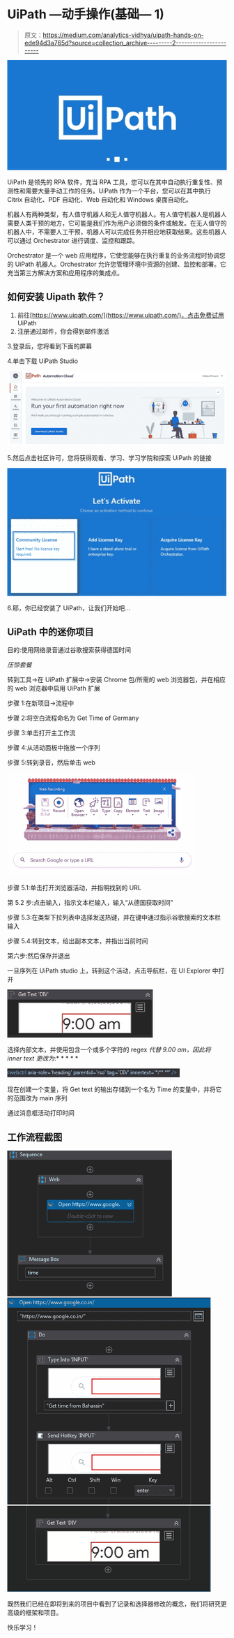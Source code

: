 # UiPath —动手操作(基础— 1)

> 原文：<https://medium.com/analytics-vidhya/uipath-hands-on-ede94d3a765d?source=collection_archive---------2----------------------->

![](img/070ba4f3ef50e6a126d073344555c005.png)

UiPath 是领先的 RPA 软件，充当 RPA 工具，您可以在其中自动执行重复性、预测性和需要大量手动工作的任务。UiPath 作为一个平台，您可以在其中执行 Citrix 自动化、PDF 自动化、Web 自动化和 Windows 桌面自动化。

机器人有两种类型，有人值守机器人和无人值守机器人。有人值守机器人是机器人需要人类干预的地方，它可能是我们作为用户必须做的条件或触发。在无人值守的机器人中，不需要人工干预，机器人可以完成任务并相应地获取结果。这些机器人可以通过 Orchestrator 进行调度、监控和跟踪。

Orchestrator 是一个 web 应用程序，它使您能够在执行重复的业务流程时协调您的 UiPath 机器人。Orchestrator 允许您管理环境中资源的创建、监控和部署。它充当第三方解决方案和应用程序的集成点。

## 如何安装 Uipath 软件？

1.  前往[https://www.uipath.com/](https://www.uipath.com/)，点击免费试用 UiPath
2.  注册通过邮件，你会得到邮件激活

3.登录后，您将看到下面的屏幕

4.单击下载 UiPath Studio

![](img/0754a651c5c34860be45142404be410b.png)

5.然后点击社区许可，您将获得观看、学习、学习学院和探索 UiPath 的链接

![](img/c69a045ce895e7616ab0fa1399ea6157.png)

6.耶，你已经安装了 UiPath，让我们开始吧…

## UiPath 中的迷你项目

目的:使用网络录音通过谷歌搜索获得德国时间

*压惊套餐*

转到工具→在 UiPath 扩展中→安装 Chrome 包/所需的 web 浏览器包，并在相应的 web 浏览器中启用 UiPath 扩展

步骤 1:在新项目->流程中

步骤 2:将空白流程命名为 Get Time of Germany

步骤 3:单击打开主工作流

步骤 4:从活动面板中拖放一个序列

步骤 5:转到录音，然后单击 web

![](img/37047f5db52bf7850eff2889c7526783.png)

步骤 5.1:单击打开浏览器活动，并指明找到的 URL

第 5.2 步:点击输入，指示文本栏输入，输入“从德国获取时间”

步骤 5.3:在类型下拉列表中选择发送热键，并在键中通过指示谷歌搜索的文本栏输入

步骤 5.4:转到文本，给出副本文本，并指出当前时间

第六步:然后保存并退出

一旦序列在 UiPath studio 上，转到这个活动，点击导航栏，在 UI Explorer 中打开

![](img/300633decf4bdf006142716edbf954a2.png)

选择内部文本，并使用包含一个或多个字符的 regex *代替 9.00 am，因此将 inner text 更改为*:* * * * *

![](img/5da41967111582a3d059676f1255f8b4.png)

现在创建一个变量，将 Get text 的输出存储到一个名为 Time 的变量中，并将它的范围改为 main 序列

通过消息框活动打印时间

## 工作流程截图

![](img/d4749ef85b6fc5d33be0d1fe89d1ab6b.png)![](img/bc14d1c3c4d1bffef7a35668f10d83f7.png)![](img/59308fba21e570e6d6839d3205218c97.png)

既然我们已经在即将到来的项目中看到了记录和选择器修改的概念，我们将研究更高级的框架和项目。

快乐学习！